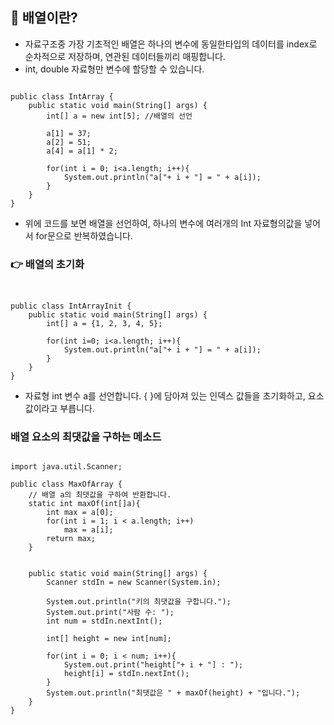 ## 📌 배열이란? 
+ 자료구조중 가장 기초적인 배열은 하나의 변수에 동일한타입의 데이터를 index로 순차적으로 저장하며, 연관된 데이터들끼리 매핑합니다. 
+ int, double 자료형만 변수에 할당할 수 있습니다. 

~~~

public class IntArray {
    public static void main(String[] args) {
        int[] a = new int[5]; //배열의 선언

        a[1] = 37;
        a[2] = 51;
        a[4] = a[1] * 2;

        for(int i = 0; i<a.length; i++){
            System.out.println("a["+ i + "] = " + a[i]);
        }
    }
}

~~~
+ 위에 코드를 보면 배열을 선언하여, 하나의 변수에 여러개의 Int 자료형의값을 넣어서 for문으로 반복하였습니다.  

### 👉 배열의 초기화
~~~


public class IntArrayInit {
    public static void main(String[] args) {
        int[] a = {1, 2, 3, 4, 5};

        for(int i=0; i<a.length; i++){
            System.out.println("a["+ i + "] = " + a[i]);
        }
    }
}

~~~
+ 자료형 int 변수 a를 선언합니다. { }에 담아져 있는 인덱스 값들을 초기화하고, 요소값이라고 부릅니다. 

### 배열 요소의 최댓값을 구하는 메소드
~~~

import java.util.Scanner;

public class MaxOfArray {
    // 배열 a의 최댓값을 구하여 반환합니다.
    static int maxOf(int[]a){
        int max = a[0];
        for(int i = 1; i < a.length; i++)
            max = a[i];
        return max;
    }


    public static void main(String[] args) {
        Scanner stdIn = new Scanner(System.in);

        System.out.println("키의 최댓값을 구합니다.");
        System.out.print("사람 수: ");
        int num = stdIn.nextInt();

        int[] height = new int[num];

        for(int i = 0; i < num; i++){
            System.out.print("height["+ i + "] : ");
            height[i] = stdIn.nextInt();
        }
        System.out.println("최댓값은 " + maxOf(height) + "입니다.");
    }
}

~~~

